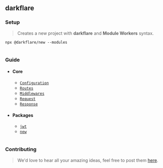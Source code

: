 ## darkflare

### Setup

> Creates a new project with **darkflare** and **Module Workers** syntax.

```sh-session
npx @darkflare/new --modules
```

#

### Guide

- #### Core
  - [`Configuration`](https://github.com/azurydev/darkflare/blob/canary/guide/configuration.md)
  - [`Routes`](https://github.com/azurydev/darkflare/blob/canary/guide/routes.md)
  - [`Middlewares`](https://github.com/azurydev/darkflare/blob/canary/guide/middlewares.md)
  - [`Request`](https://github.com/azurydev/darkflare/blob/canary/guide/request.md)
  - [`Response`](https://github.com/azurydev/darkflare/blob/canary/guide/response.md)

- #### Packages
  - [`jwt`](https://github.com/azurydev/darkflare/blob/canary/guide/packages/jwt.md)
  - [`new`](https://github.com/azurydev/darkflare/blob/canary/guide/packages/new.md)

#

### Contributing

> We'd love to hear all your amazing ideas, feel free to post them [here](https://github.com/azurydev/darkflare/issues/new/choose).
